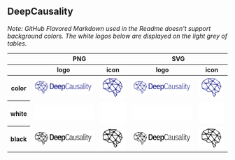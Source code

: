 ## DeepCausality

*Note: GitHub Flavored Markdown used in the Readme doesn't support background colors. The white logos below are displayed on the light grey of tables.*

<table class="logos-table">
 <thead>
  <tr>
   <th></th>
   <th colspan="2">PNG</th>
   <th colspan="2">SVG</th>
  </tr>
  <tr>
   <th></th>
   <th>logo</th>
   <th>icon</th>
   <th>logo</th>
   <th>icon</th>
  </tr>
 </thead>
    <tbody>
  <tr>
   <th>color</th>
   <td><a href="color/deepcausality_logo_color.png" download><img src="color/deepcausality_logo_color.png" width="200"></a></td>
   <td><a href="color/deepcausality_logo_color_icon.png" download><img src="color/deepcausality_logo_color_icon.png" width="75"></a></td>

   <td><a href="color/deepcausality_logo_color.svg" download><img src="color/deepcausality_logo_color.svg" width="200"></a></td>
   <td><a href="color/deepcausality_logo_color_icon.svg" download><img src="color/deepcausality_logo_color_icon.svg" width="75"></a></td>

  </tr>
  <tr>
   <th>white</th>
   <td><a href="white/deepcausality_logo_white.png" download><img src="white/deepcausality_logo_white.png" width="200"></a></td>
   <td><a href="white/deepcausality_logo_white_icon.png" download><img src="white/deepcausality_logo_white_icon.png" width="75"></a></td>

   <td><a href="white/deepcausality_logo_white.svg" download><img src="white/deepcausality_logo_white.svg" width="200"></a></td>
   <td><a href="white/deepcausality_logo_white_icon.svg" download><img src="white/deepcausality_logo_white_icon.svg" width="75"></a></td>
  </tr>
  <tr>
   <th>black</th>
   <td><a href="black/deepcausality_logo_black.png" download><img src="black/deepcausality_logo_black.png" width="200"></a></td>
   <td><a href="black/deepcausality_logo_black_icon.png" download><img src="black/deepcausality_logo_black_icon.png" width="75"></a></td>

   <td><a href="black/deepcausality_logo_black.svg" download><img src="black/deepcausality_logo_black.svg" width="200"></a></td>
   <td><a href="black/deepcausality_logo_black_icon.svg" download><img src="black/deepcausality_logo_black_icon.svg" width="75"></a></td>
  </tr>
 </tbody>
</table>
